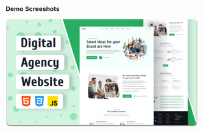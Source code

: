 <div align="center">
  
  


</div>

<br />

### Demo Screeshots

![Hoolix Desktop Demo](./readme-images/desktop.png "Desktop Demo")

